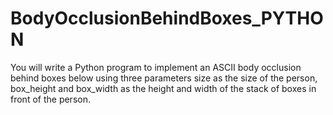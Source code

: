 # BodyOcclusionBehindBoxes_PYTHON
You will write a Python program to implement an ASCII body occlusion behind boxes below using three parameters size as the size of the person, box_height and box_width as the height and width of the stack of boxes in front of the person.
